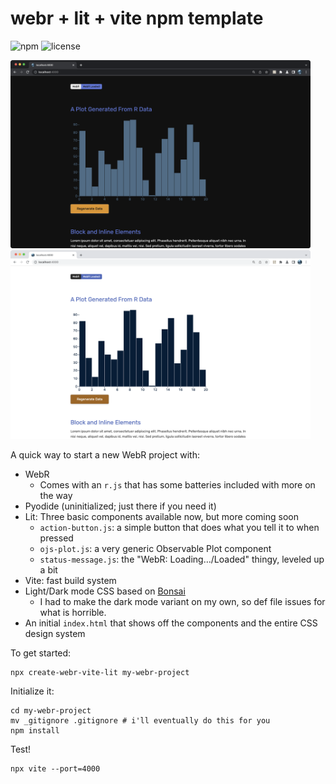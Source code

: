 # webr + lit + vite npm template

![npm](https://img.shields.io/npm/v/create-webr-vite-lit) ![license](https://img.shields.io/badge/license-MIT-success)


<img alt="dark mode" src="img/dark.png" style="width:50vw"/> 


<img alt="light mode" src="img/light.png" style="width:50vw"/>


A quick way to start a new WebR project with:

- WebR
  - Comes with an `r.js` that has some batteries included with more on the way
- Pyodide (uninitialized; just there if you need it)
- Lit: Three basic components available now, but more coming soon
  - `action-button.js`: a simple button that does what you tell it to when pressed
  - `ojs-plot.js`: a very generic Observable Plot component 
  - `status-message.js`: the "WebR: Loading…/Loaded" thingy, leveled up a bit
- Vite: fast build system
- Light/Dark mode CSS based on [Bonsai](https://www.bonsaicss.com/)
  - I had to make the dark mode variant on my own, so def file issues for what is horrible.
- An initial `index.html` that shows off the components and the entire CSS design system

To get started:

```
npx create-webr-vite-lit my-webr-project
```

Initialize it:

```
cd my-webr-project
mv _gitignore .gitignore # i'll eventually do this for you
npm install
```

Test!

```
npx vite --port=4000
```

